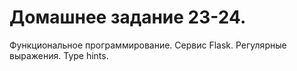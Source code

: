 # Домашнее задание 23-24.

Функциональное программирование. Сервис Flask. Регулярные выражения. Type hints.
